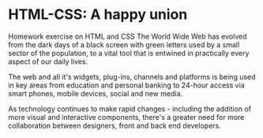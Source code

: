 # HTML-CSS: A happy union
Homework exercise on HTML and CSS
The World Wide Web has evolved from the dark days of a black screen with green letters used by a small sector of the population, to a vital tool that is entwined in practically every aspect of our daily lives. 

The web and all it's widgets, plug-ins, channels and platforms is being used in key areas from education and personal banking to 24-hour access via smart phones, mobile devices, social and new media. 

As technology continues to make rapid changes - including the addition of more visual and interactive components, there's a greater need for more collaboration between designers, front and back end developers.
